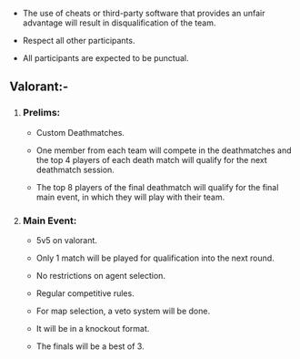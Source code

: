 *   The use of cheats or third-party software that provides an unfair advantage will result in disqualification of the team.
    
*   Respect all other participants.
    
*   All participants are expected to be punctual.
    

Valorant:-
----------

1.  ### Prelims:
    
    *   Custom Deathmatches.
        
    *   One member from each team will compete in the deathmatches and the top 4 players of each death match will qualify for the next deathmatch session.
        
    *   The top 8 players of the final deathmatch will qualify for the final main event, in which they will play with their team.
        
2.  ### Main Event:
    
    *   5v5 on valorant.
        
    *   Only 1 match will be played for qualification into the next round.
        
    *   No restrictions on agent selection.
        
    *   Regular competitive rules.
        
    *   For map selection, a veto system will be done.
        
    *   It will be in a knockout format.
        
    *   The finals will be a best of 3.